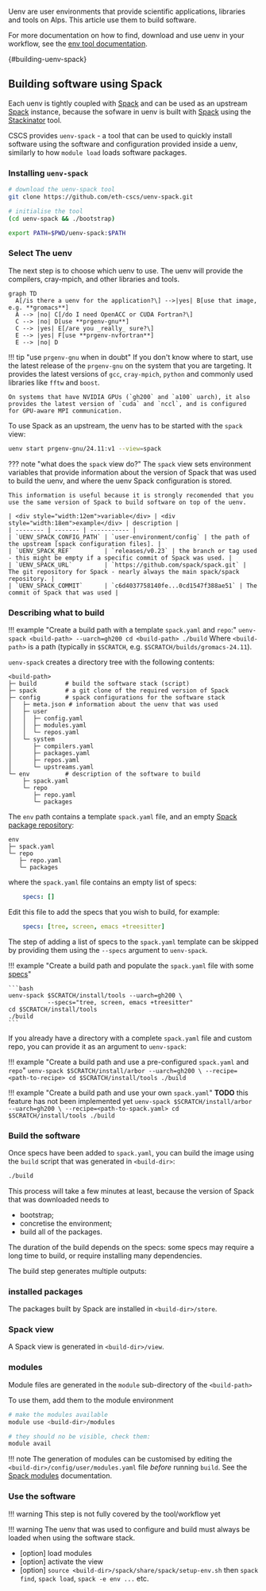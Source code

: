 Uenv are user environments that provide scientific applications, libraries and tools on Alps. This article use them to build software.

For more documentation on how to find, download and use uenv in your workflow, see the [env tool documentation](../tools/uenv.md).

[](){#building-uenv-spack}
## Building software using Spack

Each uenv is tightly coupled with [Spack] and can be used as an upstream [Spack] instance, because
the sofware in uenv is built with [Spack] using the [Stackinator] tool.

CSCS provides `uenv-spack` - a tool that can be used to quickly install software using the software and configuration provided inside a uenv, similarly to how `module load` loads software packages.

### Installing `uenv-spack`

```bash
# download the uenv-spack tool
git clone https://github.com/eth-cscs/uenv-spack.git

# initialise the tool
(cd uenv-spack && ./bootstrap)

export PATH=$PWD/uenv-spack:$PATH
```

### Select The uenv

The next step is to choose which uenv to use.
The uenv will provide the compilers, cray-mpich, and other libraries and tools.

``` mermaid
graph TD
  A[/is there a uenv for the application?\] -->|yes| B[use that image, e.g. **gromacs**]
  A --> |no| C[/do I need OpenACC or CUDA Fortran?\]
  C --> |no| D[use **prgenv-gnu**]
  C --> |yes| E[/are you _really_ sure?\]
  E --> |yes| F[use **prgenv-nvfortran**]
  E --> |no| D
```

!!! tip "use `prgenv-gnu` when in doubt"
    If you don't know where to start, use the latest release of the `prgenv-gnu` on the system that you are targeting.
    It provides the latest versions of `gcc`, `cray-mpich`, `python` and commonly used libraries like `fftw` and `boost`.

    On systems that have NVIDIA GPUs (`gh200` and `a100` uarch), it also provides the latest version of `cuda` and `nccl`, and is configured for GPU-aware MPI communication.

To use Spack as an upstream, the uenv has to be started with the `spack` view:

```bash
uenv start prgenv-gnu/24.11:v1 --view=spack
```

??? note "what does the `spack` view do?"
    The `spack` view sets environment variables that provide information about the version of Spack that was used to build the uenv, and where the uenv Spack configuration is stored.

    This information is useful because it is strongly recomended that you use the same version of Spack to build software on top of the uenv.

    | <div style="width:12em">variable</div> | <div style="width:18em">example</div> | description |
    | -------- | ------- | ----------- |
    | `UENV_SPACK_CONFIG_PATH` | `user-environment/config` | the path of the upstream [spack configuration files]. |
    | `UENV_SPACK_REF`         | `releases/v0.23` | the branch or tag used - this might be empty if a specific commit of Spack was used. |
    | `UENV_SPACK_URL`         | `https://github.com/spack/spack.git` | The git repository for Spack - nearly always the main spack/spack repository. |
    | `UENV_SPACK_COMMIT`      | `c6d4037758140fe...0cd1547f388ae51` | The commit of Spack that was used |

### Describing what to build

!!! example "Create a build path with a template `spack.yaml` and `repo`:"
    ```
    uenv-spack <build-path> --uarch=gh200
    cd <build-path>
    ./build
    ```
    Where `<build-path>` is a path (typically in `$SCRATCH`, e.g. `$SCRATCH/builds/gromacs-24.11`).


`uenv-spack` creates a directory tree with the following contents:

```
<build-path>
├─ build        # build the software stack (script)
├─ spack        # a git clone of the required version of Spack
├─ config       # spack configurations for the software stack
│   ├─ meta.json # information about the uenv that was used
│   ├─ user
│   │  ├─ config.yaml
│   │  ├─ modules.yaml
│   │  └─ repos.yaml
│   └─ system
│      ├─ compilers.yaml
│      ├─ packages.yaml
│      ├─ repos.yaml
│      └─ upstreams.yaml
└─ env          # description of the software to build
    ├─ spack.yaml
    └─ repo
       ├─ repo.yaml
       └─ packages
```

The `env` path contains a template `spack.yaml` file, and an empty [Spack package repository]:

```
env
├─ spack.yaml
└─ repo
   ├─ repo.yaml
   └─ packages
```

where the `spack.yaml` file contains an empty list of specs:

```yaml
    specs: []
```

Edit this file to add the specs that you wish to build, for example:

```yaml
    specs: [tree, screen, emacs +treesitter]
```

The step of adding a list of specs to the `spack.yaml` template can be skipped by providing them using the `--specs` argument to `uenv-spack`.

!!! example "Create a build path and populate the `spack.yaml` file with some [specs]"

    ```bash
    uenv-spack $SCRATCH/install/tools --uarch=gh200 \
               --specs="tree, screen, emacs +treesitter"
    cd $SCRATCH/install/tools
    ./build
    ```

If you already have a directory with a complete `spack.yaml` file and custom repo, you can provide it as an argument to `uenv-spack`:

!!! example "Create a build path and use a pre-configured `spack.yaml` and `repo`"
    ```
    uenv-spack $SCRATCH/install/arbor --uarch=gh200 \
               --recipe=<path-to-recipe>
    cd $SCRATCH/install/tools
    ./build
    ```

!!! example "Create a build path and use your own `spack.yaml`"
    **TODO** this feature has not been implemented yet
    ```
    uenv-spack $SCRATCH/install/arbor --uarch=gh200 \
               --recipe=<path-to-spack.yaml>
    cd $SCRATCH/install/tools
    ./build
    ```

### Build the software

Once specs have been added to `spack.yaml`, you can build the image using the `build` script that was generated in `<build-dir>`:

```bash
./build
```

This process will take a few minutes at least, because the version of Spack that was downloaded needs to

* bootstrap;
* concretise the environment;
* build all of the packages.

The duration of the build depends on the specs: some specs may require a long time to build, or require installing many dependencies.

The build step generates multiple outputs:

### installed packages

The packages built by Spack are installed in `<build-dir>/store`.

### Spack view

A Spack view is generated in `<build-dir>/view`.

### modules

Module files are generated in the `module` sub-directory of the `<build-path>`

To use them, add them to the module environment

```bash
# make the modules available
module use <build-dir>/modules

# they should no be visible, check them:
module avail
```

!!! note
    The generation of modules can be customised by editing the `<build-dir>/config/user/modules.yaml` file _before_ running `build`.
    See the [Spack modules] documentation.

### Use the software

!!! warning
    This step is not fully covered by the tool/workflow yet

!!! warning
    The uenv that was used to configure and build must always be loaded when using the software stack.

* [option] load modules
* [option] activate the view
* [option] `source <build-dir>/spack/share/spack/setup-env.sh` then `spack find`, `spack load`, `spack -e env ...` etc.


[Chaining Spack Installations]: https://spack.readthedocs.io/en/latest/chain.html
[Spack]: https://spack.readthedocs.io/en/latest/
[Spack Basic Usage]: https://spack.readthedocs.io/en/latest/basic_usage.html
[Spack modules]: https://spack.readthedocs.io/en/latest/module_file_support.html
[Spack package repository]: https://spack.readthedocs.io/en/latest/repositories.html
[Stackinator]: https://eth-cscs.github.io/stackinator/
[Spack configuration files]: https://spack.readthedocs.io/en/latest/configuration.html
[spec]: https://spack.readthedocs.io/en/latest/basic_usage.html#sec-specs
[specs]: https://spack.readthedocs.io/en/latest/basic_usage.html#sec-specs
